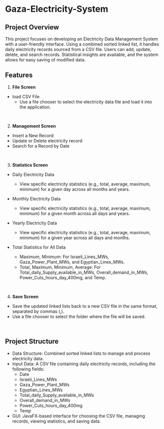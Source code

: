 # Gaza-Electricity-System

## Project Overview
This project focuses on developing an Electricity Data Management System with a user-friendly interface. 
Using a combined sorted linked list, it handles daily electricity records sourced from a CSV file. Users can add, update, delete, and search records. 
Statistical insights are available, and the system allows for easy saving of modified data.

## Features
1. **File Screen**
- load CSV File
   - Use a file chooser to select the electricity data file and load it into the application.
<br>

2. **Management Screen**
- Insert a New Record
- Update or Delete electricity record
- Search for a Record by Date
<br>

3. **Statistics Screen**
- Daily Electricity Data
   - View specific electricity statistics (e.g., total, average, maximum, minimum) for a given day across all months and years.
     
- Monthly Electricity Data
   - View specific electricity statistics (e.g., total, average, maximum, minimum) for a given month across all days and years.
     
- Yearly Electricity Data
   - View specific electricity statistics (e.g., total, average, maximum, minimum) for a given year across all days and months.
     
- Total Statistics for All Data
   - Maximum, Minimum: For Israeli_Lines_MWs, Gaza_Power_Plant_MWs, and Egyptian_Lines_MWs.
   - Total, Maximum, Minimum, Average: For Total_daily_Supply_available_in_MWs, Overall_demand_in_MWs, Power_Cuts_hours_day_400mg, and Temp.
<br>

4. **Save Screen**
- Save the updated linked lists back to a new CSV file in the same format, separated by commas (,).
- Use a file chooser to select the folder where the file will be saved.
<br>

## Project Structure 
- Data Structure: Combined sorted linked lists to manage and process electricity data.
- Input Data: A CSV file containing daily electricity records, including the following fields:
   - Date
   - Israeli_Lines_MWs
   - Gaza_Power_Plant_MWs
   - Egyptian_Lines_MWs
   - Total_daily_Supply_available_in_MWs
   - Overall_demand_in_MWs
   - Power_Cuts_hours_day_400mg
   - Temp
- GUI: JavaFX-based interface for choosing the CSV file, managing records, viewing statistics, and saving data. 

